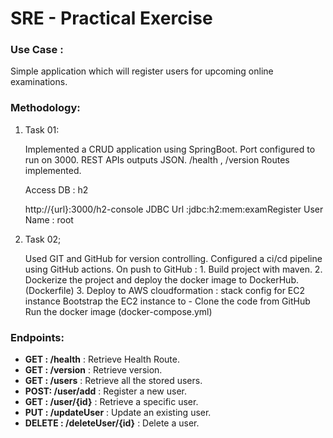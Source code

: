 # SRE - Practical Exercise

### Use Case :
Simple application which will register users for upcoming online examinations.

### Methodology:

1. Task 01:

   	Implemented a CRUD application using SpringBoot.
   	Port configured to run on 3000.
   	REST APIs outputs JSON.
   	/health , /version Routes implemented.

   Access DB : h2

   	http://{url}:3000/h2-console
   	JDBC Url :jdbc:h2:mem:examRegister
   	User Name : root

2. Task 02;

   	Used GIT and GitHub for version controlling.
   	Configured a ci/cd pipeline using GitHub actions.
   		On push to GitHub :
   			1. Build project with maven.
   			2. Dockerize the project and deploy the docker image to DockerHub.(Dockerfile)
   			3. Deploy to AWS cloudformation  :  stack config for EC2 instance
   					Bootstrap the EC2 instance to -
   						Clone the code from GitHub
   						Run the docker image (docker-compose.yml)

###  Endpoints:



- **GET :  /health** : Retrieve Health Route.
- **GET : /version** : Retrieve version.
-  **GET : /users** : Retrieve all the stored users.
- **POST: /user/add** : Register a new user.
- **GET : /user/{id}** : Retrieve a specific user.
- **PUT : /updateUser** : Update an existing user.
- **DELETE : /deleteUser/{id}** : Delete a user.
